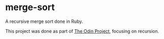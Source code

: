 # merge-sort
A recursive merge sort done in Ruby.

This project was done as part of [The Odin Project](https://www.theodinproject.com/lessons/ruby-recursion), focusing on recursion.